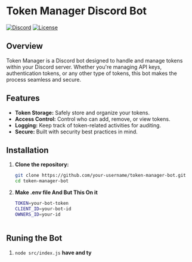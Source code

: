 # Token Manager Discord Bot

[![Discord](https://img.shields.io/discord/your-discord-server-id)]([https://discord.gg/your-invite-link](https://discord.gg/CHjtGrcR2R))
[![License](https://img.shields.io/badge/license-MIT-blue.svg)](https://opensource.org/licenses/MIT)

## Overview

Token Manager is a Discord bot designed to handle and manage tokens within your Discord server. Whether you're managing API keys, authentication tokens, or any other type of tokens, this bot makes the process seamless and secure.

## Features

- **Token Storage:** Safely store and organize your tokens.
- **Access Control:** Control who can add, remove, or view tokens.
- **Logging:** Keep track of token-related activities for auditing.
- **Secure:** Built with security best practices in mind.

## Installation

1. **Clone the repository:**

   ```bash
   git clone https://github.com/your-username/token-manager-bot.git
   cd token-manager-bot
2. **Make .env file And But This On it**
   ```bash
   TOKEN=your-bot-token
   CLIENT_ID=your-bot-id 
   OWNERS_ID=your-id
   


## Runing the Bot


1. `node src/index.js`
**have and ty**


